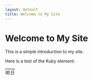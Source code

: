 ```yaml
---
layout: default
title: Welcome to My Site
---
```


<h1>Welcome to My Site</h1>

<p>This is a simple introduction to my site.</p>
<p>Here is a test of the <tt>Ruby</tt> element:</p>
<p>
  <ruby> 明日 <rp>(</rp><rt>Greetings</rt><rp>)</rp> </ruby>
</p>


